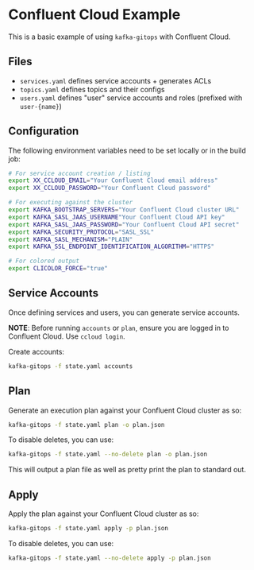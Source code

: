# Confluent Cloud Example

This is a basic example of using `kafka-gitops` with Confluent Cloud.

## Files
- `services.yaml` defines service accounts + generates ACLs
- `topics.yaml` defines topics and their configs
- `users.yaml` defines "user" service accounts and roles (prefixed with `user-{name}`)

## Configuration

The following environment variables need to be set locally or in the build job:

```bash
# For service account creation / listing
export XX_CCLOUD_EMAIL="Your Confluent Cloud email address"
export XX_CCLOUD_PASSWORD="Your Confluent Cloud password"

# For executing against the cluster
export KAFKA_BOOTSTRAP_SERVERS="Your Confluent Cloud cluster URL"
export KAFKA_SASL_JAAS_USERNAME"Your Confluent Cloud API key"
export KAFKA_SASL_JAAS_PASSWORD="Your Confluent Cloud API secret"
export KAFKA_SECURITY_PROTOCOL="SASL_SSL"
export KAFKA_SASL_MECHANISM="PLAIN"
export KAFKA_SSL_ENDPOINT_IDENTIFICATION_ALGORITHM="HTTPS"

# For colored output
export CLICOLOR_FORCE="true"
```

## Service Accounts

Once defining services and users, you can generate service accounts. 

**NOTE**: Before running `accounts` or `plan`, ensure you are logged in to Confluent Cloud. Use `ccloud login`.

Create accounts:

```bash
kafka-gitops -f state.yaml accounts
```

## Plan

Generate an execution plan against your Confluent Cloud cluster as so:

```bash
kafka-gitops -f state.yaml plan -o plan.json
```

To disable deletes, you can use:

```bash
kafka-gitops -f state.yaml --no-delete plan -o plan.json
```

This will output a plan file as well as pretty print the plan to standard out.

## Apply

Apply the plan against your Confluent Cloud cluster as so:

```bash
kafka-gitops -f state.yaml apply -p plan.json
```


To disable deletes, you can use:

```bash
kafka-gitops -f state.yaml --no-delete apply -p plan.json
```
